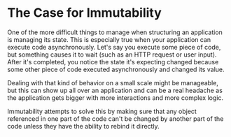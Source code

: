 # The Case for Immutability

One of the more difficult things to manage when structuring an application is managing its state. This is especially true when your application can execute code asynchronously. Let's say you execute some piece of code, but something causes it to wait (such as an HTTP request or user input). After it's completed, you notice the state it's expecting changed because some other piece of code executed asynchronously and changed its value.

Dealing with that kind of behavior on a small scale might be manageable, but this can show up all over an application and can be a real headache as the application gets bigger with more interactions and more complex logic.

Immutability attempts to solve this by making sure that any object referenced in one part of the code can't be changed by another part of the code unless they have the ability to rebind it directly.
